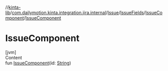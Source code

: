 //[kinta-lib](../../../../../index.md)/[com.dailymotion.kinta.integration.jira.internal](../../../index.md)/[Issue](../../index.md)/[IssueFields](../index.md)/[IssueComponent](index.md)/[IssueComponent](-issue-component.md)



# IssueComponent  
[jvm]  
Content  
fun [IssueComponent](-issue-component.md)(id: [String](https://kotlinlang.org/api/latest/jvm/stdlib/kotlin/-string/index.html))  



